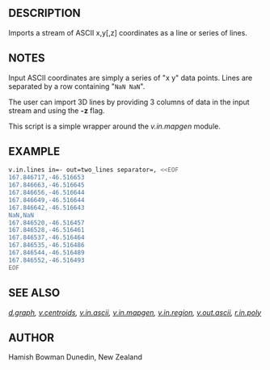 ## DESCRIPTION

Imports a stream of ASCII x,y\[,z\] coordinates as a line or series of
lines.

## NOTES

Input ASCII coordinates are simply a series of "x y" data points. Lines
are separated by a row containing "`NaN NaN`".

The user can import 3D lines by providing 3 columns of data in the input
stream and using the **-z** flag.

This script is a simple wrapper around the *v.in.mapgen* module.

## EXAMPLE

```bash
v.in.lines in=- out=two_lines separator=, <<EOF
167.846717,-46.516653
167.846663,-46.516645
167.846656,-46.516644
167.846649,-46.516644
167.846642,-46.516643
NaN,NaN
167.846520,-46.516457
167.846528,-46.516461
167.846537,-46.516464
167.846535,-46.516486
167.846544,-46.516489
167.846552,-46.516493
EOF
```

## SEE ALSO

*[d.graph](d.graph.md), [v.centroids](v.centroids.md),
[v.in.ascii](v.in.ascii.md), [v.in.mapgen](v.in.mapgen.md),
[v.in.region](v.in.region.md), [v.out.ascii](v.out.ascii.md),
[r.in.poly](r.in.poly.md)*

## AUTHOR

Hamish Bowman
Dunedin, New Zealand

